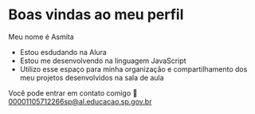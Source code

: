 # Boas vindas ao meu perfil

Meu nome é Asmita

- Estou esdudando na Alura
- Estou me desenvolvendo na linguagem JavaScript
- Utilizo esse espaço para minha organização e compartilhamento dos meu projetos desenvolvidos na sala de aula

Você pode entrar em contato comigo 🏰00001105712266sp@al.educacao.sp.gov.br
